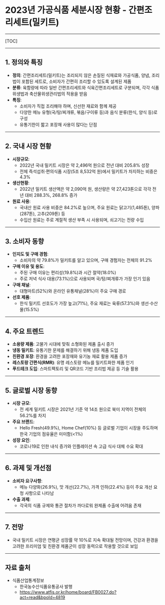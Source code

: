 # 2023년 가공식품 세분시장 현황 - 간편조리세트(밀키트)

---

[TOC]

---

## **1. 정의와 특징**

- **정의**: 간편조리세트(밀키트)는 조리되지 않은 손질된 식재료와 가공식품, 양념, 조리법이 포함된 세트로, 소비자가 간편히 조리할 수 있도록 설계된 제품
- **분류**: 육함량에 따라 일반 간편조리세트와 식육간편조리세트로 구분되며, 각각 식품위생법과 축산물위생관리법의 적용을 받음
- **특징**:
  - 소비자가 직접 조리해야 하며, 신선한 재료와 함께 제공
  - 다양한 메뉴 유형(국/탕/찌개류, 볶음/구이류 등)과 음식 분류(한식, 양식 등)로 구성
  - 유통기한이 짧고 포장재 사용이 많다는 단점

---

## **2. 국내 시장 현황**
- **시장규모**:
  - 2022년 국내 밀키트 시장은 약 2,496억 원으로 전년 대비 205.8% 성장
  - 전체 즉석섭취·편의식품 시장(5조 8,532억 원)에서 밀키트가 차지하는 비중은 4.3%
- **생산현황**:
  - 2022년 밀키트 생산액은 약 2,090억 원, 생산량은 약 27,423톤으로 각각 전년 대비 288.3%, 268.8% 증가
- **원료 사용**:
  - 국내산 원료 사용 비중은 84.2%로 높으며, 주요 원료는 닭고기(1,485톤), 양파(287톤), 고추(209톤) 등
  - 수입산 원료는 주로 계절적 생산 부족 시 사용되며, 쇠고기는 전량 수입

---

## **3. 소비자 동향**
- **인지도 및 구매 경험**:
  - 소비자의 약 79.8%가 밀키트를 알고 있으며, 구매 경험자는 전체의 91.2%
- **구매 이유 및 용도**:
  - 주된 구매 이유는 편리성(19.8%)과 시간 절약(18.0%)
  - 주로 저녁 식사 대용(73.1%)으로 사용되며 국/탕/찌개류가 가장 인기 있음
- **구매 채널**:
  - 대형마트(52%)와 온라인 유통채널(28%)이 주요 구매 경로
- **선호 제품**:
  - 한식 밀키트 선호도가 가장 높고(71%), 주요 재료는 육류(57.3%)와 생선·수산물(15.5%)

---

## **4. 주요 트렌드**
- **소용량 제품**: 고물가 시대에 맞춰 소형화된 제품 출시 증가
- **냉동 밀키트**: 유통기한 문제를 해결하기 위해 냉동 제품 도입
- **친환경 포장**: 환경을 고려한 포장재와 유기농 재료 활용 제품 증가
- **레스토랑 간편식(RMR)**: 유명 레스토랑 메뉴를 밀키트화한 제품 인기
- **푸드테크 도입**: 스마트팩토리 및 QR코드 기반 조리법 제공 등 기술 활용

---

## **5. 글로벌 시장 동향**
- **시장 규모**:
  - 전 세계 밀키트 시장은 2021년 기준 약 14조 원으로 북미 지역이 전체의 56.2%를 차지
- **주요 브랜드**:
  - Hello Fresh(49.9%), Home Chef(10%) 등 글로벌 기업이 시장을 주도하며 한국 기업의 점유율은 미미함(<1%)
- **성장 요인**:
  - 코로나19로 인한 내식 증가와 인플레이션 속 고급 식사 대체 수요 확대

---

## **6. 과제 및 개선점**
- **소비자 요구사항**:
  - 메뉴 다양화(26.9%), 맛 개선(22.7%), 가격 인하(22.4%) 등이 주요 개선 요청 사항으로 나타남
- **수출 과제**:
  - 각국의 식품 규제와 통관 절차가 까다로워 완제품 수출에 어려움 존재

---

## **7. 전망**
- 국내 밀키트 시장은 연평균 성장률 약 10%로 지속 확대될 전망이며, 건강과 환경을 고려한 프리미엄 및 친환경 제품군이 성장 동력으로 작용할 것으로 보임

---

## 자료 출처
- 식품산업통계정보
  - 한국농수산식품유통공사 발행
  - https://www.atfis.or.kr/home/board/FB0027.do?act=read&bpoId=4819

